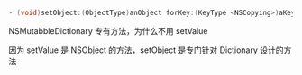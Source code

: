 ```objective-c
- (void)setObject:(ObjectType)anObject forKey:(KeyType <NSCopying>)aKey;
```



NSMutabbleDictionary 专有方法，为什么不用 setValue

因为 setValue 是 NSObject 的方法，setObject 是专门针对 Dictionary 设计的方法

